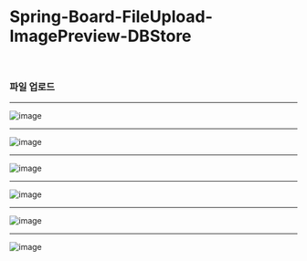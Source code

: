 # Spring-Board-FileUpload-ImagePreview-DBStore
<br>
<h3>파일 업로드</h3>
<hr>

![image](https://user-images.githubusercontent.com/71121027/102063858-eae70a00-3e39-11eb-868d-ef9dd18a28ba.png)

<hr>

![image](https://user-images.githubusercontent.com/71121027/102064139-4d400a80-3e3a-11eb-8b27-5c5b5588fdd5.png)

<hr>

![image](https://user-images.githubusercontent.com/71121027/102066671-701fee00-3e3d-11eb-98b2-40e53a99bfda.png)

<hr>

![image](https://user-images.githubusercontent.com/71121027/102066549-4d8dd500-3e3d-11eb-9583-5e720635233c.png)


<hr>

![image](https://user-images.githubusercontent.com/71121027/102066282-f6880000-3e3c-11eb-8d39-901e67e9306d.png)

<hr>

![image](https://user-images.githubusercontent.com/71121027/102066404-1fa89080-3e3d-11eb-903d-f1b5375514bf.png)

